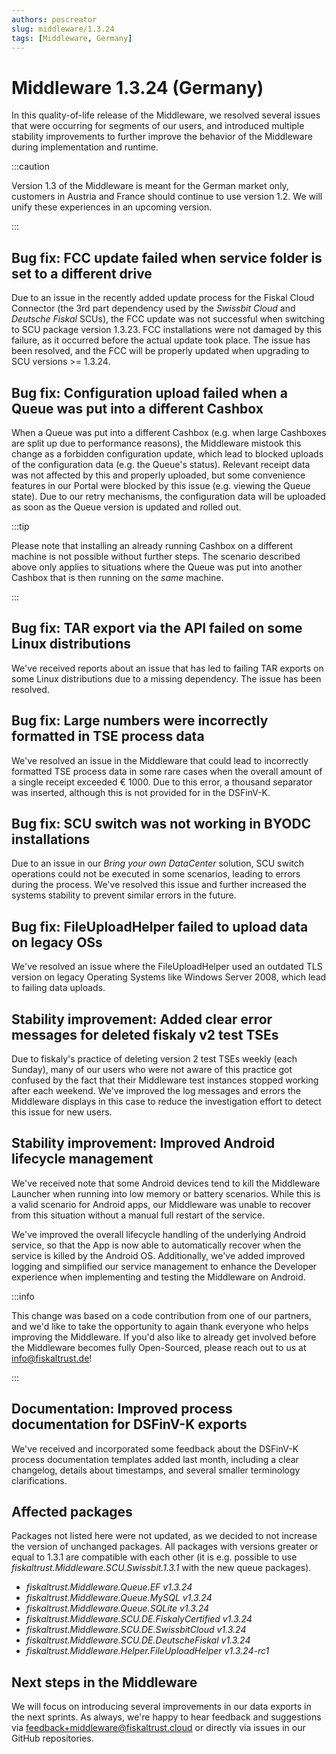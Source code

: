 ```yaml
---
authors: poscreator
slug: middleware/1.3.24
tags: [Middleware, Germany]
---
```


# Middleware 1.3.24 (Germany)
In this quality-of-life release of the Middleware, we resolved several issues that were occurring for segments of our users, and introduced multiple stability improvements to further improve the behavior of the Middleware during implementation and runtime.

<!--truncate-->

:::caution

Version 1.3 of the Middleware is meant for the German market only, customers in Austria and France should continue to use version 1.2. We will unify these experiences in an upcoming version.

:::

## Bug fix: FCC update failed when service folder is set to a different drive
Due to an issue in the recently added update process for the Fiskal Cloud Connector (the 3rd part dependency used by the _Swissbit Cloud_ and _Deutsche Fiskal_ SCUs), the FCC update was not successful when switching to SCU package version 1.3.23. FCC installations were not damaged by this failure, as it occurred before the actual update took place. The issue has been resolved, and the FCC will be properly updated when upgrading to SCU versions >= 1.3.24.

## Bug fix: Configuration upload failed when a Queue was put into a different Cashbox
When a Queue was put into a different Cashbox (e.g. when large Cashboxes are split up due to performance reasons), the Middleware mistook this change as a forbidden configuration update, which lead to blocked uploads of the configuration data (e.g. the Queue's status). Relevant receipt data was not affected by this and properly uploaded, but some convenience features in our Portal were blocked by this issue (e.g. viewing the Queue state). Due to our retry mechanisms, the configuration data will be uploaded as soon as the Queue version is updated and rolled out.

:::tip

Please note that installing an already running Cashbox on a different machine is not possible without further steps. The scenario described above only applies to situations where the Queue was put into another Cashbox that is then running on the _same_ machine.

:::

## Bug fix: TAR export via the API failed on some Linux distributions
We've received reports about an issue that has led to failing TAR exports on some Linux distributions due to a missing dependency. The issue has been resolved.

## Bug fix: Large numbers were incorrectly formatted in TSE process data
We've resolved an issue in the Middleware that could lead to incorrectly formatted TSE process data in some rare cases when the overall amount of a single receipt exceeded € 1000. Due to this error, a thousand separator was inserted, although this is not provided for in the DSFinV-K. 

## Bug fix: SCU switch was not working in BYODC installations
Due to an issue in our _Bring your own DataCenter_ solution, SCU switch operations could not be executed in some scenarios, leading to errors during the process. We've resolved this issue and further increased the systems stability to prevent similar errors in the future.

## Bug fix: FileUploadHelper failed to upload data on legacy OSs
We've resolved an issue where the FileUploadHelper used an outdated TLS version on legacy Operating Systems like Windows Server 2008, which lead to failing data uploads.

## Stability improvement: Added clear error messages for deleted fiskaly v2 test TSEs
Due to fiskaly's practice of deleting version 2 test TSEs weekly (each Sunday), many of our users who were not aware of this practice got confused by the fact that their Middleware test instances stopped working after each weekend. We've improved the log messages and errors the Middleware displays in this case to reduce the investigation effort to detect this issue for new users.

## Stability improvement: Improved Android lifecycle management
We've received note that some Android devices tend to kill the Middleware Launcher when running into low memory or battery scenarios. While this is a valid scenario for Android apps, our Middleware was unable to recover from this situation without a manual full restart of the service. 

We've improved the overall lifecycle handling of the underlying Android service, so that the App is now able to automatically recover when the service is killed by the Android OS. Additionally, we've added improved logging and simplified our service management to enhance the Developer experience when implementing and testing the Middleware on Android.

:::info

This change was based on a code contribution from one of our partners, and we'd like to take the opportunity to again thank everyone who helps improving the Middleware. If you'd also like to already get involved before the Middleware becomes fully Open-Sourced, please reach out to us at [info@fiskaltrust.de](mailto:info@fiskaltrust.de)!

:::


## Documentation: Improved process documentation for DSFinV-K exports
We've received and incorporated some feedback about the DSFinV-K process documentation templates added last month, including a clear changelog, details about timestamps, and several smaller terminology clarifications.

## Affected packages
Packages not listed here were not updated, as we decided to not increase the version of unchanged packages. All packages with versions greater or equal to 1.3.1 are compatible with each other (it is e.g. possible to use _fiskaltrust.Middleware.SCU.Swissbit.1.3.1_ with the new queue packages).

- _fiskaltrust.Middleware.Queue.EF v1.3.24_
- _fiskaltrust.Middleware.Queue.MySQL v1.3.24_
- _fiskaltrust.Middleware.Queue.SQLite v1.3.24_
- _fiskaltrust.Middleware.SCU.DE.FiskalyCertified v1.3.24_
- _fiskaltrust.Middleware.SCU.DE.SwissbitCloud v1.3.24_
- _fiskaltrust.Middleware.SCU.DE.DeutscheFiskal v1.3.24_
- _fiskaltrust.Middleware.Helper.FileUploadHelper v1.3.24-rc1_

## Next steps in the Middleware
We will focus on introducing several improvements in our data exports in the next sprints. As always, we're happy to hear feedback and suggestions via [feedback+middleware@fiskaltrust.cloud](mailto:feedback+middleware@fiskaltrust.cloud) or directly via issues in our GitHub repositories.
